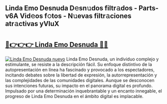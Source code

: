 ## Linda Emo Desnuda D𝚎sn𝚞dos filtr𝚊dos - Parts-v6A Vid𝚎os f𝚘tos - N𝚞evas filtr𝚊ciones atr𝚊ctivas yVIuX

# <h2><a href="http://mb4u67.tromn.icu/?c=Linda+Emo+Desnuda">🔗👉👉👉 Linda Emo Desnuda 🔗🔗</a></h2>

[![Linda Emo Desnuda nuevo](https://i.imgur.com/pEAQMta.gif)](http://mb4u67.tromn.icu/?c=Linda+Emo+Desnuda)
Linda Emo Desnuda, un individuo complejo y estimulante, se resiste a la descripción fácil. Su enfoque distintivo de la autopresentación en línea ha fascinado y provocado a los espectadores, incitando debates sobre la libertad de expresión, la autorrepresentación y las complejidades de las comunidades digitales. Aunque se desconocen sus intenciones futuras, su impacto en el panorama digital es profundo. Impulsado por una determinación inquebrantable y un encanto innegable, el progreso de Linda Emo Desnuda en el ámbito digital es implacable.
